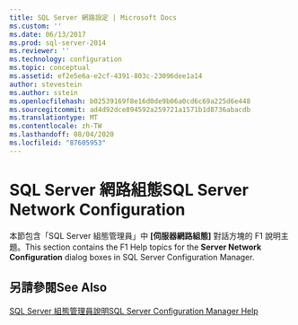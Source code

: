 ```yaml
---
title: SQL Server 網路設定 | Microsoft Docs
ms.custom: ''
ms.date: 06/13/2017
ms.prod: sql-server-2014
ms.reviewer: ''
ms.technology: configuration
ms.topic: conceptual
ms.assetid: ef2e5e6a-e2cf-4391-803c-23096dee1a14
author: stevestein
ms.author: sstein
ms.openlocfilehash: b02539169f8e16d0de9b06a0cd6c69a225d6e448
ms.sourcegitcommit: ad4d92dce894592a259721a1571b1d8736abacdb
ms.translationtype: MT
ms.contentlocale: zh-TW
ms.lasthandoff: 08/04/2020
ms.locfileid: "87605953"
---
```

# <a name="sql-server-network-configuration"></a><span data-ttu-id="b4613-102">SQL Server 網路組態</span><span class="sxs-lookup"><span data-stu-id="b4613-102">SQL Server Network Configuration</span></span>
  <span data-ttu-id="b4613-103">本節包含「SQL Server 組態管理員」中 **[伺服器網路組態]** 對話方塊的 F1 說明主題。</span><span class="sxs-lookup"><span data-stu-id="b4613-103">This section contains the F1 Help topics for the **Server Network Configuration** dialog boxes in SQL Server Configuration Manager.</span></span>  
  
## <a name="see-also"></a><span data-ttu-id="b4613-104">另請參閱</span><span class="sxs-lookup"><span data-stu-id="b4613-104">See Also</span></span>  
 [<span data-ttu-id="b4613-105">SQL Server 組態管理員說明</span><span class="sxs-lookup"><span data-stu-id="b4613-105">SQL Server Configuration Manager Help</span></span>](../../../2014/tools/configuration-manager/sql-server-configuration-manager-help.md)  
  
  
